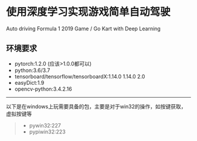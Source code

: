 # 使用深度学习实现游戏简单自动驾驶
Auto driving Formula 1 2019 Game / Go Kart with Deep Learning
## 环境要求
* pytorch:1.2.0 (应该>1.0.0都可以)
* python:3.6/3.7
* tensorboard/tensorflow/tensorboardX:1.14.0   1.14.0   2.0
* easyDict:1.9
* opencv-python:3.4.2.16
------
以下是在windows上玩需要具备的包，主要是对于win32的操作，如按键获取，虚拟按键等
> * pywin32:227
> * pypiwin32:223
